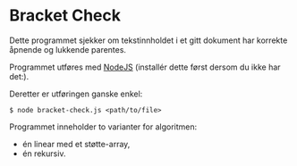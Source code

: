 # Bracket Check

Dette programmet sjekker om tekstinnholdet i et gitt dokument har korrekte åpnende og lukkende parentes.

Programmet utføres med [NodeJS](https://nodejs.org/en/download) (installér dette først dersom du ikke har det:).

Deretter er utføringen ganske enkel:

```
$ node bracket-check.js <path/to/file>
```

Programmet inneholder to varianter for algoritmen: 
- én linear med et støtte-array,
- én rekursiv.
